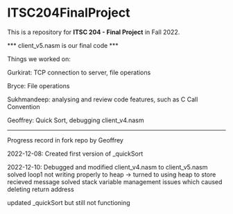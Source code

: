 # ITSC204FinalProject

This is a repository for **ITSC 204 - Final Project** in Fall 2022.

*** client_v5.nasm is our final code ***

Things we worked on:

Gurkirat: TCP connection to server, file operations

Bryce: File operations

Sukhmandeep: analysing and review code features, such as C Call Convention

Geoffrey: Quick Sort, debugging client_v4.nasm

***********************************************

Progress record in fork repo by Geoffrey

2022-12-08:
Created first version of _quickSort

2022-12-10:
Debugged and modified client_v4.nasm to client_v5.nasm
  solved loop1 not writing properly to heap
  -> turned to using heap to store recieved message
  solved stack variable management issues which caused deleting return address

  updated _quickSort
  but still not functioning
